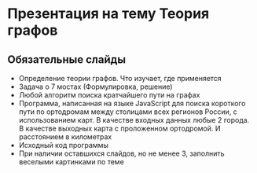 #  Презентация на тему Теория графов

## Обязательные слайды
- Определение теории графов. Что изучает, где применяется
- Задача о 7 мостах (Формулировка, решение)
- Любой алгоритм поиска кратчайшего пути на графах
- Программа, написанная на языке JavaScript для поиска короткого пути по ортодромам между столицами всех регионов России, с использованием карт. В качестве входных данных любые 2 города. В качестве выходных карта с проложенном ортодромой. И расстоянием в километрах
- Исходный код программы
- При наличии оставшихся слайдов, но не менее 3, заполнить веселыми картинками по теме